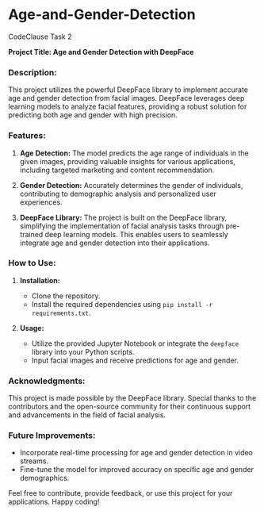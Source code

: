 # Age-and-Gender-Detection
CodeClause Task 2

**Project Title: Age and Gender Detection with DeepFace**

### Description:
This project utilizes the powerful DeepFace library to implement accurate age and gender detection from facial images. DeepFace leverages deep learning models to analyze facial features, providing a robust solution for predicting both age and gender with high precision.

### Features:
1. **Age Detection:** The model predicts the age range of individuals in the given images, providing valuable insights for various applications, including targeted marketing and content recommendation.

2. **Gender Detection:** Accurately determines the gender of individuals, contributing to demographic analysis and personalized user experiences.

3. **DeepFace Library:** The project is built on the DeepFace library, simplifying the implementation of facial analysis tasks through pre-trained deep learning models. This enables users to seamlessly integrate age and gender detection into their applications.

### How to Use:
1. **Installation:**
   - Clone the repository.
   - Install the required dependencies using `pip install -r requirements.txt`.

2. **Usage:**
   - Utilize the provided Jupyter Notebook or integrate the `deepface` library into your Python scripts.
   - Input facial images and receive predictions for age and gender.


### Acknowledgments:
This project is made possible by the DeepFace library. Special thanks to the contributors and the open-source community for their continuous support and advancements in the field of facial analysis.

### Future Improvements:
- Incorporate real-time processing for age and gender detection in video streams.
- Fine-tune the model for improved accuracy on specific age and gender demographics.

Feel free to contribute, provide feedback, or use this project for your applications. Happy coding!
